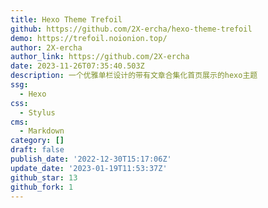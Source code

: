 ```yaml
---
title: Hexo Theme Trefoil
github: https://github.com/2X-ercha/hexo-theme-trefoil
demo: https://trefoil.noionion.top/
author: 2X-ercha
author_link: https://github.com/2X-ercha
date: 2023-11-26T07:35:40.503Z
description: 一个优雅单栏设计的带有文章合集化首页展示的hexo主题
ssg:
  - Hexo
css:
  - Stylus
cms:
  - Markdown
category: []
draft: false
publish_date: '2022-12-30T15:17:06Z'
update_date: '2023-01-19T11:53:37Z'
github_star: 13
github_fork: 1
---
```

